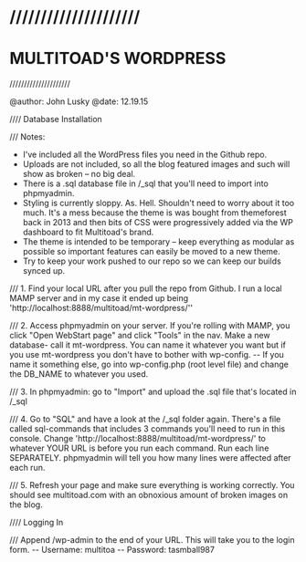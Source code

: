 /////////////////////
=====================
MULTITOAD'S WORDPRESS
=====================
/////////////////////

@author: John Lusky
@date: 12.19.15

//// Database Installation

/// Notes:
* I've included all the WordPress files you need in the Github repo.
* Uploads are not included, so all the blog featured images and such will show as broken – no big deal.
* There is a .sql database file in /_sql that you'll need to import into phpmyadmin.
* Styling is currently sloppy. As. Hell. Shouldn't need to worry about it too much. It's a mess because the theme is was bought from themeforest back in 2013 and then bits of CSS were progressively added via the WP dashboard to fit Multitoad's brand.
* The theme is intended to be temporary – keep everything as modular as possible so important features can easily be moved to a new theme.
* Try to keep your work pushed to our repo so we can keep our builds synced up.

/// 1. Find your local URL after you pull the repo from Github. I run a local MAMP server and in my case it ended up being 'http://localhost:8888/multitoad/mt-wordpress/''

/// 2. Access phpmyadmin on your server. If you're rolling with MAMP, you click "Open WebStart page" and click "Tools" in the nav. Make a new database- call it mt-wordpress. You can name it whatever you want but if you use mt-wordpress you don't have to bother with wp-config.
    -- If you name it something else, go into wp-config.php (root level file) and change the DB_NAME to whatever you used.

/// 3. In phpmyadmin: go to "Import" and upload the .sql file that's located in /_sql

/// 4. Go to "SQL" and have a look at the /_sql folder again. There's a file called sql-commands that includes 3 commands you'll need to run in this console. Change 'http://localhost:8888/multitoad/mt-wordpress/' to whatever YOUR URL is before you run each command. Run each line SEPARATELY. phpmyadmin will tell you how many lines were affected after each run.

/// 5. Refresh your page and make sure everything is working correctly. You should see multitoad.com with an obnoxious amount of broken images on the blog.


//// Logging In

/// Append /wp-admin to the end of your URL. This will take you to the login form.
    -- Username: multitoa
    -- Password: tasmball987
